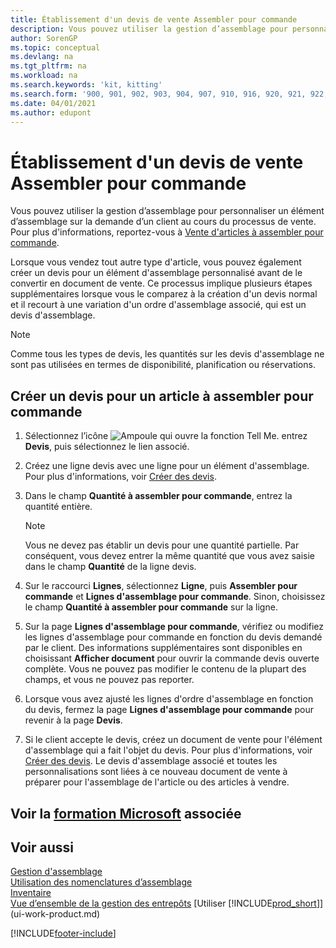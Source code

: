 ```yaml
---
title: Établissement d'un devis de vente Assembler pour commande
description: Vous pouvez utiliser la gestion d’assemblage pour personnaliser un élément d’assemblage sur la demande d’un client au cours du processus de vente.
author: SorenGP
ms.topic: conceptual
ms.devlang: na
ms.tgt_pltfrm: na
ms.workload: na
ms.search.keywords: 'kit, kitting'
ms.search.form: '900, 901, 902, 903, 904, 907, 910, 916, 920, 921, 922, 923, 940, 941, 942, 930, 931, 932, 914, 915, 905'
ms.date: 04/01/2021
ms.author: edupont
---
```

# <a name="quote-an-assemble-to-order-sale" />Établissement d'un devis de vente Assembler pour commande

Vous pouvez utiliser la gestion d’assemblage pour personnaliser un élément d’assemblage sur la demande d’un client au cours du processus de vente. Pour plus d'informations, reportez-vous à [Vente d'articles à assembler pour commande](assembly-how-to-sell-items-assembled-to-order.md).  

Lorsque vous vendez tout autre type d'article, vous pouvez également créer un devis pour un élément d'assemblage personnalisé avant de le convertir en document de vente. Ce processus implique plusieurs étapes supplémentaires lorsque vous le comparez à la création d'un devis normal et il recourt à une variation d'un ordre d'assemblage associé, qui est un devis d'assemblage.

> [!NOTE]  
>  Comme tous les types de devis, les quantités sur les devis d'assemblage ne sont pas utilisées en termes de disponibilité, planification ou réservations.  

## <a name="to-create-a-sales-quote-for-an-assemble-to-order-item" />Créer un devis pour un article à assembler pour commande

1.  Sélectionnez l’icône ![Ampoule qui ouvre la fonction Tell Me.](media/ui-search/search_small.png "Dites-moi ce que vous voulez faire") entrez **Devis**, puis sélectionnez le lien associé.  
2.  Créez une ligne devis avec une ligne pour un élément d'assemblage. Pour plus d'informations, voir [Créer des devis](sales-how-make-offers.md).  
3.  Dans le champ **Quantité à assembler pour commande**, entrez la quantité entière.

    > [!NOTE]  
    >  Vous ne devez pas établir un devis pour une quantité partielle. Par conséquent, vous devez entrer la même quantité que vous avez saisie dans le champ **Quantité** de la ligne devis.  

4.  Sur le raccourci **Lignes**, sélectionnez **Ligne**, puis **Assembler pour commande** et **Lignes d'assemblage pour commande**. Sinon, choisissez le champ **Quantité à assembler pour commande** sur la ligne.  
5.  Sur la page **Lignes d'assemblage pour commande**, vérifiez ou modifiez les lignes d'assemblage pour commande en fonction du devis demandé par le client. Des informations supplémentaires sont disponibles en choisissant **Afficher document** pour ouvrir la commande devis ouverte complète. Vous ne pouvez pas modifier le contenu de la plupart des champs, et vous ne pouvez pas reporter.  
6.  Lorsque vous avez ajusté les lignes d'ordre d'assemblage en fonction du devis, fermez la page **Lignes d'assemblage pour commande** pour revenir à la page **Devis**.  
7.  Si le client accepte le devis, créez un document de vente pour l'élément d'assemblage qui a fait l'objet du devis. Pour plus d'informations, voir [Créer des devis](sales-how-make-offers.md). Le devis d'assemblage associé et toutes les personnalisations sont liées à ce nouveau document de vente à préparer pour l'assemblage de l'article ou des articles à vendre.  

## <a name="see-related-microsoft-trainingtrainingmodulesassemble-to-order-dynamics-365-business-central" />Voir la [formation Microsoft](/training/modules/assemble-to-order-dynamics-365-business-central/) associée

## <a name="see-also" />Voir aussi

[Gestion d'assemblage](assembly-assemble-items.md)  
[Utilisation des nomenclatures d’assemblage](assembly-how-work-assembly-boms.md)  
[Inventaire](inventory-manage-inventory.md)  
[Vue d’ensemble de la gestion des entrepôts](design-details-warehouse-management.md)
[Utiliser [!INCLUDE[prod_short](includes/prod_short.md)]](ui-work-product.md)


[!INCLUDE[footer-include](includes/footer-banner.md)]
